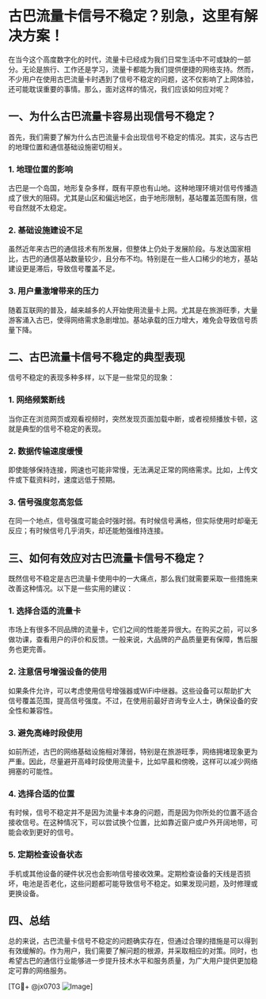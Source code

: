 # 古巴流量卡信号不稳定？别急，这里有解决方案！

在当今这个高度数字化的时代，流量卡已经成为我们日常生活中不可或缺的一部分。无论是旅行、工作还是学习，流量卡都能为我们提供便捷的网络支持。然而，不少用户在使用古巴流量卡时遇到了信号不稳定的问题，这不仅影响了上网体验，还可能耽误重要的事情。那么，面对这样的情况，我们应该如何应对呢？

## 一、为什么古巴流量卡容易出现信号不稳定？

首先，我们需要了解为什么古巴流量卡会出现信号不稳定的情况。其实，这与古巴的地理位置和通信基础设施密切相关。

### 1. 地理位置的影响

古巴是一个岛国，地形复杂多样，既有平原也有山地。这种地理环境对信号传播造成了很大的阻碍。尤其是山区和偏远地区，由于地形限制，基站覆盖范围有限，信号自然就不太稳定。

### 2. 基础设施建设不足

虽然近年来古巴的通信技术有所发展，但整体上仍处于发展阶段。与发达国家相比，古巴的通信基站数量较少，且分布不均。特别是在一些人口稀少的地方，基站建设更是滞后，导致信号覆盖不足。

### 3. 用户量激增带来的压力

随着互联网的普及，越来越多的人开始使用流量卡上网。尤其是在旅游旺季，大量游客涌入古巴，使得网络需求急剧增加。基站承载的压力增大，难免会导致信号质量下降。

## 二、古巴流量卡信号不稳定的典型表现

信号不稳定的表现多种多样，以下是一些常见的现象：

### 1. 网络频繁断线

当你正在浏览网页或观看视频时，突然发现页面加载中断，或者视频播放卡顿，这就是典型的信号不稳定的表现。

### 2. 数据传输速度缓慢

即使能够保持连接，网速也可能非常慢，无法满足正常的网络需求。比如，上传文件或下载资料时，速度远低于预期。

### 3. 信号强度忽高忽低

在同一个地点，信号强度可能会时强时弱。有时候信号满格，但实际使用时却毫无反应；有时候信号几乎消失，却还能勉强维持连接。

## 三、如何有效应对古巴流量卡信号不稳定？

既然信号不稳定是古巴流量卡使用中的一大痛点，那么我们就需要采取一些措施来改善这种情况。以下是一些实用的建议：

### 1. 选择合适的流量卡

市场上有很多不同品牌的流量卡，它们之间的性能差异很大。在购买之前，可以多做功课，查看用户的评价和反馈。一般来说，大品牌的产品质量更有保障，售后服务也更完善。

### 2. 注意信号增强设备的使用

如果条件允许，可以考虑使用信号增强器或WiFi中继器。这些设备可以帮助扩大信号覆盖范围，提高信号强度。不过，在使用前最好咨询专业人士，确保设备的安全性和兼容性。

### 3. 避免高峰时段使用

如前所述，古巴的网络基础设施相对薄弱，特别是在旅游旺季，网络拥堵现象更为严重。因此，尽量避开高峰时段使用流量卡，比如早晨和傍晚，这样可以减少网络拥塞的可能性。

### 4. 选择合适的位置

有时候，信号不稳定并不是因为流量卡本身的问题，而是因为你所处的位置不适合接收信号。在这种情况下，可以尝试换个位置，比如靠近窗户或户外开阔地带，可能会收到更好的信号。

### 5. 定期检查设备状态

手机或其他设备的硬件状况也会影响信号接收效果。定期检查设备的天线是否损坏，电池是否老化，这些问题都可能导致信号不稳定。如果发现问题，及时修理或更换设备。

## 四、总结

总的来说，古巴流量卡信号不稳定的问题确实存在，但通过合理的措施是可以得到有效缓解的。作为用户，我们需要了解问题的根源，并采取相应的对策。同时，也希望古巴的通信行业能够进一步提升技术水平和服务质量，为广大用户提供更加稳定可靠的网络服务。

[TG💪+ @jx0703 ![Image](https://github.com/user-attachments/assets/dbca1d08-cadb-493c-b0ec-ad6f7a83f270)]